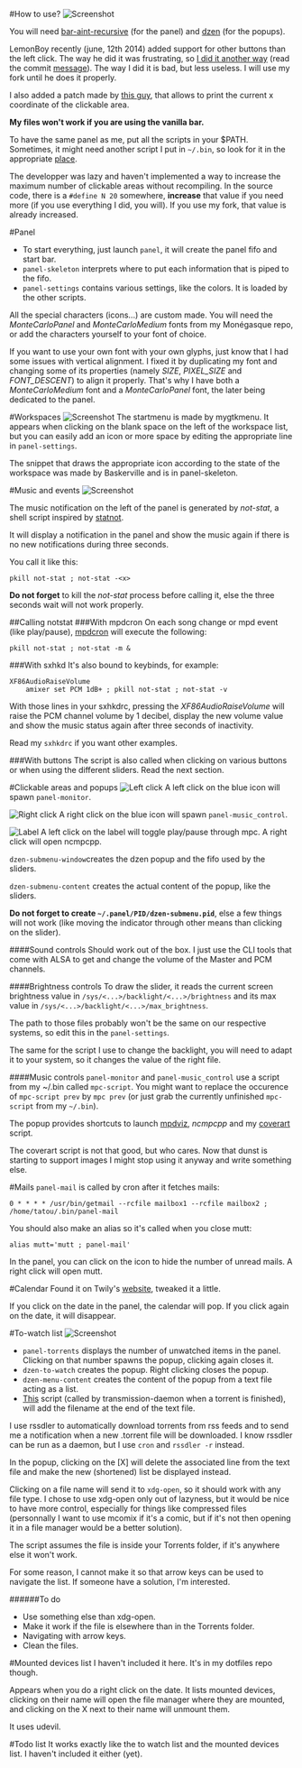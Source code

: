 #How to use?
![Screenshot](https://raw.github.com/tatou-tatou/Themes/master/Stendhal/Previews/pixeldots.gif)

You will need [bar-aint-recursive](https://github.com/LemonBoy/bar) (for the panel) and [dzen](https://github.com/robm/dzen) (for the popups).

LemonBoy recently (june, 12th 2014) added support for other buttons than the left click. The way he did it was frustrating, so [I did it another way](https://github.com/tatou-tatou/bar) (read the commit [message](https://github.com/tatou-tatou/bar/commit/81861bcddcdb8ed30165d1913d2093fba6120b80)). The way I did it is bad, but less useless. I will use my fork until he does it properly.

I also added a patch made by [this guy](https://github.com/pentla/bar), that allows to print the current x coordinate of the clickable area.

**My files won't work if you are using the vanilla bar.**

To have the same panel as me, put all the scripts in your $PATH. Sometimes, it might need another script I put in `~/.bin`, so look for it in the appropriate [place](https://github.com/tatou-tatou/dotfiles/tree/master/.bin).

The developper was lazy and haven't implemented a way to increase the maximum number of clickable areas without recompiling. In the source code, there is a `#define N 20` somewhere, **increase** that value if you need more (if you use everything I did, you will). If you use my fork, that value is already increased.


#Panel
- To start everything, just launch `panel`, it will create the panel fifo and start bar.
- `panel-skeleton` interprets where to put each information that is piped to the fifo.
- `panel-settings` contains various settings, like the colors. It is loaded by the other scripts.

All the special characters (icons...) are custom made. You will need the *MonteCarloPanel* and *MonteCarloMedium* fonts from my Monégasque repo, or add the characters yourself to your font of choice.

If you want to use your own font with your own glyphs, just know that I had some issues with vertical alignment. I fixed it by duplicating my font and changing some of its properties (namely *SIZE*, *PIXEL_SIZE* and *FONT_DESCENT*) to align it properly. That's why I have both a *MonteCarloMedium* font and a *MonteCarloPanel* font, the later being dedicated to the panel.

#Workspaces
![Screenshot](https://raw.github.com/tatou-tatou/Themes/master/Stendhal/Previews/workspaces.gif)
The startmenu is made by mygtkmenu. It appears when clicking on the blank space on the left of the workspace list, but you can easily add an icon or more space by editing the appropriate line in `panel-settings`.

The snippet that draws the appropriate icon according to the state of the workspace was made by Baskerville and is in panel-skeleton.

#Music and events
![Screenshot](https://raw.github.com/tatou-tatou/Themes/master/Stendhal/Previews/notstat.gif)

The music notification on the left of the panel is generated by *not-stat*, a shell script inspired by [statnot](https://github.com/halhen/statnot).

It will display a notification in the panel and show the music again if there is no new notifications during three seconds.

You call it like this:

    pkill not-stat ; not-stat -<x>

**Do not forget** to kill the *not-stat* process before calling it, else the three seconds wait will not work properly.


##Calling notstat
###With mpdcron
On each song change or mpd event (like play/pause), [mpdcron](https://bbs.archlinux.org/viewtopic.php?pid=1354247) will execute the following:

    pkill not-stat ; not-stat -m &


###With sxhkd
It's also bound to keybinds, for example:

    XF86AudioRaiseVolume
        amixer set PCM 1dB+ ; pkill not-stat ; not-stat -v

With those lines in your sxhkdrc, pressing the *XF86AudioRaiseVolume* will raise the PCM channel volume by 1 decibel, display the new volume value and show the music status again after three seconds of inactivity.

Read my `sxhkdrc` if you want other examples.

###With buttons
The script is also called when clicking on various buttons or when using the different sliders. Read the next section.


#Clickable areas and popups
![Left click](https://raw.github.com/tatou-tatou/Themes/master/Stendhal/Previews/icon-leftclick.gif)
A left click on the blue icon will spawn `panel-monitor`.

![Right click](https://raw.github.com/tatou-tatou/Themes/master/Stendhal/Previews/icon-rightclick.gif)
A right click on the blue icon will spawn `panel-music_control`.

![Label](https://raw.github.com/tatou-tatou/Themes/master/Stendhal/Previews/label-leftclick.gif)
A left click on the label will toggle play/pause through mpc. A right click will open ncmpcpp.

`dzen-submenu-window`creates the dzen popup and the fifo used by the sliders.

`dzen-submenu-content` creates the actual content of the popup, like the sliders.

**Do not forget to create `~/.panel/PID/dzen-submenu.pid`**, else a few things will not work (like moving the indicator through other means than clicking on the slider).

####Sound controls
Should work out of the box. I just use the CLI tools that come with ALSA to get and change the volume of the Master and PCM channels.

####Brightness controls
To draw the slider, it reads the current screen brightness value in `/sys/<...>/backlight/<...>/brightness` and its max value in `/sys/<...>/backlight/<...>/max_brightness`.

The path to those files probably won't be the same on our respective systems, so edit this in the `panel-settings`.

The same for the script I use to change the backlight, you will need to adapt it to your system, so it changes the value of the right file.

####Music controls
`panel-monitor` and `panel-music_control` use a script from my ~/.bin called `mpc-script`. You might want to replace the occurence of `mpc-script prev` by `mpc prev` (or just grab the currently unfinished `mpc-script` from my `~/.bin`).

The popup provides shortcuts to launch [mpdviz](https://github.com/neeee/mpdviz), *ncmpcpp* and my [coverart](https://github.com/tatou-tatou/dotfiles/blob/master/.bin/coverart) script.

The coverart script is not that good, but who cares. Now that dunst is starting to support images I might stop using it anyway and write something else.

#Mails
`panel-mail` is called by cron after it fetches mails:

    0 * * * * /usr/bin/getmail --rcfile mailbox1 --rcfile mailbox2 ; /home/tatou/.bin/panel-mail

You should also make an alias so it's called when you close mutt:

    alias mutt='mutt ; panel-mail'

In the panel, you can click on the icon to hide the number of unread mails. A right click will open mutt.

#Calendar
Found it on Twily's [website](http://www.twily.info), tweaked it a little.

If you click on the date in the panel, the calendar will pop. If you click again on the date, it will disappear.

#To-watch list
![Screenshot](https://raw.github.com/tatou-tatou/Themes/master/Stendhal/Previews/torrents.gif)
- `panel-torrents` displays the number of unwatched items in the panel. Clicking on that number spawns the popup, clicking again closes it.
- `dzen-to-watch` creates the popup. Right clicking closes the popup.
- `dzen-menu-content` creates the content of the popup from a text file acting as a list.
- [This](https://github.com/tatou-tatou/dotfiles/blob/master/.bin/notify-torrent-done) script (called by transmission-daemon when a torrent is finished), will add the filename at the end of the text file.


I use rssdler to automatically download torrents from rss feeds and to send me a notification when a new .torrent file will be downloaded.
I know rssdler can be run as a daemon, but I use `cron` and `rssdler -r` instead.

In the popup, clicking on the [X] will delete the associated line from the text file and make the new (shortened) list be displayed instead.

Clicking on a file name will send it to `xdg-open`, so it should work with any file type. I chose to use xdg-open only out of lazyness, but it would be nice to have more control, especially for things like compressed files (personnally I want to use mcomix if it's a comic, but if it's not then opening it in a file manager would be a better solution).

The script assumes the file is inside your Torrents folder, if it's anywhere else it won't work.

For some reason, I cannot make it so that arrow keys can be used to navigate the list. If someone have a solution, I'm interested.

######To do
- Use something else than xdg-open.
- Make it work if the file is elsewhere than in the Torrents folder.
- Navigating with arrow keys.
- Clean the files.

#Mounted devices list
I haven't included it here. It's in my dotfiles repo though.

Appears when you do a right click on the date. It lists mounted devices, clicking on their name will open the file manager where they are mounted, and clicking on the X next to their name will unmount them.

It uses udevil.

#Todo list
It works exactly like the to watch list and the mounted devices list. I haven't included it either (yet).
